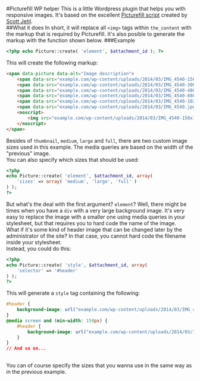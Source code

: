 #Picturefill WP helper
This is a little Wordpress plugin that helps you with responsive images. It's based on the excellent
[Picturefill script](https://github.com/scottjehl/picturefill) created by [Scott Jehl](http://scottjehl.com).  
##What it does
In short, it will replace all ``<img>`` tags within ``the_content`` with the markup that is required by Picturefill.
It's also posible to generate the markup with the function shown below. 
###Example
````php
<?php echo Picture::create( 'element', $attachment_id ); ?>
```` 
This will create the following markup:
````html
<span data-picture data-alt="Image description">
	<span data-src="example.com/wp-content/uploads/2014/03/IMG_4540-150x150.jpg"></span>
	<span data-src="example.com/wp-content/uploads/2014/03/IMG_4540-300x199.jpg" data-media="(min-width: 150px)"></span>
	<span data-src="example.com/wp-content/uploads/2014/03/IMG_4540-480x319.jpg" data-media="(min-width: 300px)"></span>
	<span data-src="example.com/wp-content/uploads/2014/03/IMG_4540-880x585.jpg" data-media="(min-width: 480px)"></span>
	<span data-src="example.com/wp-content/uploads/2014/03/IMG_4540-1024x681.jpg" data-media="(min-width: 880px)"></span>
	<span data-src="example.com/wp-content/uploads/2014/03/IMG_4540.jpg" data-media="(min-width: 1024px)"></span>
	<noscript>
		<img src="example.com/wp-content/uploads/2014/03/IMG_4540-150x150.jpg" alt="Image description">
	</noscript>
</span>
````
	
Besides of ``thumbnail``, ``medium``, ``large`` and ``full``, there are two custom image sizes used in this example.  The media queries are based on the width of the "previous" image.  
You can also specify which sizes that should be used:  
	
````php
<?php 
echo Picture::create( 'element', $attachment_id, array(
	'sizes' => array( 'medium', 'large', 'full' )
) ); 
?>
````
But what's the deal with the first argument? ``element``? Well, there might be times when you have a ``div`` with a very large background image. It's very easy to replace the image with a smaller one using media queries in your stylesheet, but that requires you to hard code the name of the image.  
What if it's some kind of header image that can be changed later by the administrator of the site? In that case, you cannot hard code the filename inside your stylesheet.  
Instead, you could do this:
````php
<?php
echo Picture::create( 'style', $attachment_id, array(
	'selector' => '#header'
) );
?>
````
This will generate a ``style`` tag containing the following:
````css
#header {
	background-image: url("example.com/wp-content/uploads/2014/03/IMG_4540-150x150.jpg");
}
@media screen and (min-width: 150px) {
	#header {
		background-image: url("example.com/wp-content/uploads/2014/03/IMG_4540-300x199.jpg");
	}
} 
// And so on...
	
````
You can of course specify the sizes that you wanna use in the same way as in the previous example. 